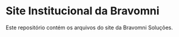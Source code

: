 # Site Institucional da Bravomni

Este repositório contém os arquivos do site da Bravomni Soluções.
